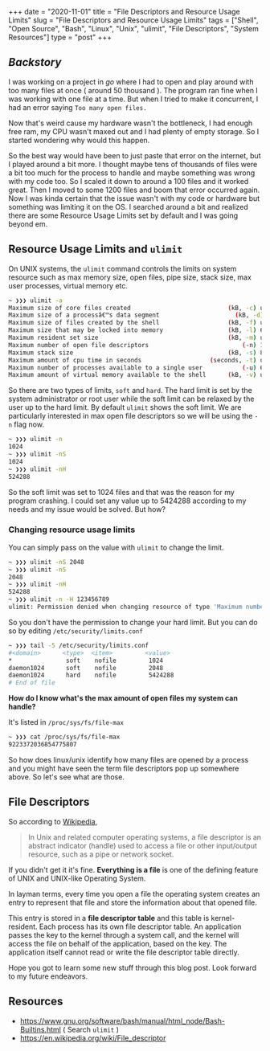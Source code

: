 +++ 
date = "2020-11-01"
title = "File Descriptors and Resource Usage Limits"
slug = "File Descriptors and Resource Usage Limits" 
tags = ["Shell", "Open Source", "Bash", "Linux", "Unix", "ulimit", "File Descriptors", "System Resources"]
type = "post"
+++

## *Backstory*

I was working on a project in *go* where I had to open and play around with too many files at once ( around 50 thousand ). The program ran fine when I was working with one file at a time. But when I tried to make it concurrent, I had an error saying `Too many open files.`

Now that's weird cause my hardware wasn't the bottleneck, I had enough free ram, my CPU wasn't maxed out and I had plenty of empty storage. So I started wondering why would this happen.

So the best way would have been to just paste that error on the internet, but I played around a bit more. I thought maybe tens of thousands of files were a bit too much for the process to handle and maybe something was wrong with my code too. So I scaled it down to around a 100 files and it worked great. Then I moved to some 1200 files and boom that error occurred again. Now I was kinda certain that the issue wasn't with my code or hardware but something was limiting it on the OS. I searched around a bit and realized there are some Resource Usage Limits set by default and I was going beyond em.

## Resource Usage Limits and `ulimit`

On UNIX systems, the `ulimit` command controls the limits on system resource such as max memory size, open files, pipe size, stack size, max user processes, virtual memory etc. 

```bash
~ ❯❯❯ ulimit -a
Maximum size of core files created                           (kB, -c) unlimited
Maximum size of a processâ€™s data segment                     (kB, -d) unlimited
Maximum size of files created by the shell                   (kB, -f) unlimited
Maximum size that may be locked into memory                  (kB, -l) 64
Maximum resident set size                                    (kB, -m) unlimited
Maximum number of open file descriptors                          (-n) 1024
Maximum stack size                                           (kB, -s) 8192
Maximum amount of cpu time in seconds                   (seconds, -t) unlimited
Maximum number of processes available to a single user           (-u) 63483
Maximum amount of virtual memory available to the shell      (kB, -v) unlimited
```

So there are two types of limits, `soft` and `hard`. The hard limit is set by the system administrator or root user while the soft limit can be relaxed by the user up to the hard limit. By default `ulimit` shows the soft limit. We are particularly interested in max open file descriptors so we will be using the `-n` flag now.

```bash
~ ❯❯❯ ulimit -n
1024
~ ❯❯❯ ulimit -nS
1024
~ ❯❯❯ ulimit -nH
524288
```

So the soft limit was set to 1024 files and that was the reason for my program crashing. I could set any value up to 5424288 according to my needs and my issue would be solved. But how?

### Changing resource usage limits

You can simply pass on the value with `ulimit` to change the limit.

```bash
~ ❯❯❯ ulimit -nS 2048
~ ❯❯❯ ulimit -nS
2048
~ ❯❯❯ ulimit -nH
524288
~ ❯❯❯ ulimit -n -H 123456789
ulimit: Permission denied when changing resource of type 'Maximum number of open file descriptors'
```

So you don't have the permission to change your hard limit. But you can do so by editing `/etc/security/limits.conf` 

```bash
~ ❯❯❯ tail -5 /etc/security/limits.conf
#<domain>      <type>  <item>         <value>
*		        soft    nofile 	       1024
daemon1024	    soft    nofile 	       2048
daemon1024	    hard    nofile 	       5424288
# End of file
```

**How do I know what's the max amount of open files my system can handle?**

It's listed in `/proc/sys/fs/file-max`

```bash
~ ❯❯❯ cat /proc/sys/fs/file-max
9223372036854775807
```

So how does linux/unix identify how many files are opened by a process and you might have seen the term file descriptors pop up somewhere above. So let's see what are those.

## File Descriptors

So according to [Wikipedia](https://en.wikipedia.org/wiki/File_descriptor),

> In Unix and related computer operating systems, a file descriptor is an abstract indicator (handle) used to access a file or other input/output resource, such as a pipe or network socket.

If you didn't get it it's fine. **Everything is a file**  is one of the defining feature of UNIX and UNIX-like Operating System. 

In layman terms, every time you open a file the operating system creates an entry to represent that file and store the information about that opened file. 

This entry is stored in a **file descriptor table** and this table is kernel-resident. Each process has its own file descriptor table. An application passes the key to the kernel through a system call, and the kernel will access the file on behalf of the application, based on the key. The application itself cannot read or write the file descriptor table directly.

Hope you got to learn some new stuff through this blog post. Look forward to my future endeavors.

## Resources

- https://www.gnu.org/software/bash/manual/html_node/Bash-Builtins.html ( Search `ulimit` )
- https://en.wikipedia.org/wiki/File_descriptor